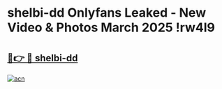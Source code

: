 # shelbi-dd Onlyfans Leaked - New Video & Photos March 2025 !rw4l9

# <h2><a href="https://kg525w.iuczelnia.edu.pl?title=shelbi-dd&ref=rw4l9">🔗👉 🔴 shelbi-dd</a></h2>

[![acn](https://github.com/user-attachments/assets/0f9c940e-d8b0-45ae-aac7-cd30a18b3e1c)](https://kg525w.iuczelnia.edu.pl?title=shelbi-dd&ref=rw4l9)

